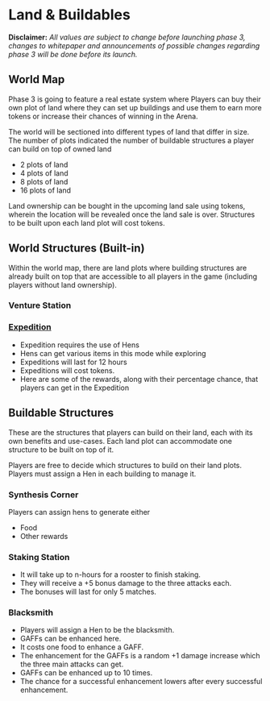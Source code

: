 # **Land & Buildables**

**Disclaimer:** _All values are subject to change before launching phase 3, changes to whitepaper and announcements of possible changes regarding phase 3 will be done before its launch._

## **World Map**

Phase 3 is going to feature a real estate system where Players can buy their own plot of land where they can set up buildings and use them to earn more tokens or increase their chances of winning in the Arena.

The world will be sectioned into different types of land that differ in size. The number of plots indicated the number of buildable structures a player can build on top of owned land

- 2 plots of land
- 4 plots of land
- 8 plots of land
- 16 plots of land

Land ownership can be bought in the upcoming land sale using tokens, wherein the location will be revealed once the land sale is over. Structures to be built upon each land plot will cost tokens.

## **World Structures (Built-in)**

Within the world map, there are land plots where building structures are already built on top that are accessible to all players in the game (including players without land ownership).

### **Venture Station**

### [**Expedition**](expedition.md)

- Expedition requires the use of Hens
- Hens can get various items in this mode while exploring
- Expeditions will last for 12 hours
- Expeditions will cost tokens.
- Here are some of the rewards, along with their percentage chance, that players can get in the Expedition

## **Buildable Structures**

These are the structures that players can build on their land, each with its own benefits and use-cases. Each land plot can accommodate one structure to be built on top of it.

Players are free to decide which structures to build on their land plots. Players must assign a Hen in each building to manage it.

### **Synthesis Corner**

Players can assign hens to generate either

- Food
- Other rewards

### **Staking Station**

<!--
- Roosters can be stationed here to regenerate their $Gallonium and increase their stats.
-->

- It will take up to n-hours for a rooster to finish staking.
- They will receive a +5 bonus damage to the three attacks each.
- The bonuses will last for only 5 matches.

### **Blacksmith**

- Players will assign a Hen to be the blacksmith.
- GAFFs can be enhanced here.
- It costs one food to enhance a GAFF.
- The enhancement for the GAFFs is a random +1 damage increase which the three main attacks can get.
- GAFFs can be enhanced up to 10 times.
- The chance for a successful enhancement lowers after every successful enhancement.
